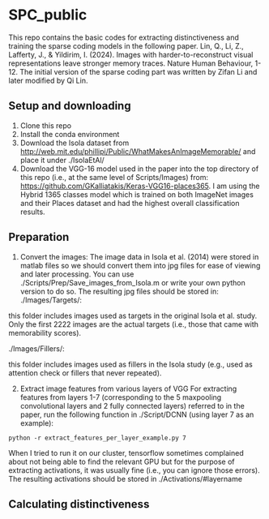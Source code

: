 # SPC_public

This repo contains the basic codes for extracting distinctiveness and training the sparse coding models in the following paper. Lin, Q., Li, Z., Lafferty, J., & Yildirim, I. (2024). Images with harder-to-reconstruct visual representations leave stronger memory traces. Nature Human Behaviour, 1-12. The initial version of the sparse coding part was written by Zifan Li and later modified by Qi Lin.

## Setup and downloading
1. Clone this repo
2. Install the conda environment
3. Download the Isola dataset from http://web.mit.edu/phillipi/Public/WhatMakesAnImageMemorable/ and place it under ./IsolaEtAl/
4. Download the VGG-16 model used in the paper into the top directory of this repo (i.e., at the same level of Scripts/Images) from: https://github.com/GKalliatakis/Keras-VGG16-places365. I am using the Hybrid 1365 classes model which is trained on both ImageNet images and their Places dataset and had the highest overall classification results.

## Preparation
1. Convert the images: The image data in Isola et al. (2014) were stored in matlab files so we should convert them into jpg files for ease of viewing and later processing. You can use ./Scripts/Prep/Save_images_from_Isola.m or write your own python version to do so. The resulting jpg files should be stored in:
./Images/Targets/: 

this folder includes images used as targets in the original Isola et al. study. Only the first 2222 images are the actual targets (i.e., those that came with memorability scores).  

./Images/Fillers/: 

this folder includes images used as fillers in the Isola study (e.g., used as attention check or fillers that never repeated). 

2. Extract image features from various layers of VGG
For extracting features from layers 1-7 (corresponding to the 5 maxpooling convolutional layers and 2 fully connected layers) referred to in the paper, run the following function in ./Script/DCNN (using layer 7 as an example):
```
python -r extract_features_per_layer_example.py 7
```
When I tried to run it on our cluster, tensorflow sometimes complained about not being able to find the relevant GPU but for the purpose of extracting activations, it was usually fine (i.e., you can ignore those errors). 
The resulting activations should be stored in ./Activations/#layername

## Calculating distinctiveness


